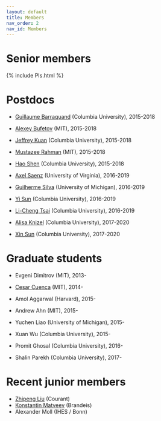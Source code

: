 ```yaml
---
layout: default
title: Members
nav_order: 2
nav_id: Members
---
```


# Senior members

{% include PIs.html %}

# Postdocs

- [Guillaume Barraquand][guil] (Columbia University), 2015-2018
- [Alexey Bufetov][abuf] (MIT), 2015-2018
- [Jeffrey Kuan][jeff] (Columbia University), 2015-2018
- [Mustazee Rahman][mustazee] (MIT), 2015-2018
- [Hao Shen][hao] (Columbia University), 2015-2018

- [Axel Saenz][axel] (University of Virginia), 2016-2019
- [Guilherme Silva][silva] (University of Michigan), 2016-2019
- [Yi Sun][yi] (Columbia University), 2016-2019
- [Li-Cheng Tsai][licheng] (Columbia University), 2016-2019

- [Alisa Knizel][alisa] (Columbia University), 2017-2020
- [Xin Sun][xin] (Columbia University), 2017-2020

# Graduate students

- Evgeni Dimitrov (MIT), 2013-

- [Cesar Cuenca][cesar] (MIT), 2014-

- Amol Aggarwal (Harvard), 2015-
- Andrew Ahn (MIT), 2015-
- Yuchen Liao (University of Michigan), 2015-
- Xuan Wu (Columbia University), 2015-

- Promit Ghosal (Columbia University), 2016-

- Shalin Parekh (Columbia University), 2017-


# Recent junior members

- [Zhipeng Liu][zhipeng] (Courant)
- [Konstantin Matveev][kostya] (Brandeis)
- Alexander Moll (IHES / Bonn)




[jb]: http://www.math.lsa.umich.edu/~baik/Welcome.html
[ic]: http://www.math.columbia.edu/~corwin/
[vg]: http://www.mccme.ru/~vadicgor/
[ab]: http://math.mit.edu/people/profile.php?pid=1222
[lp]: http://faculty.virginia.edu/petrov/

[axel]: http://faculty.virginia.edu/saenz/
[guil]: http://math.columbia.edu/~barraquand/
[jeff]: http://www.math.columbia.edu/~kuan/
[xin]: http://math.mit.edu/~xinsun89/
[yi]: http://yisun.io/
[licheng]: https://lc-tsai.github.io/
[alisa]: https://math.mit.edu/~alisik/
[hao]: http://math.columbia.edu/~hshen/
[abuf]: https://sites.google.com/site/alexeybufetov/home
[mustazee]: http://math.mit.edu/~mustazee/
<!-- [moll]: http://www.ihes.fr/~moll/ -->
[kostya]: http://www.brandeis.edu/facultyguide/person.html?emplid=6dab03864a2fd23f5d5a08280ff66a845ebc8fa5
[zhipeng]: http://cims.nyu.edu/~zhipeng/
[cesar]: http://math.mit.edu/~cuenca/
[silva]:https://sites.google.com/site/guilhermesilvamath/
